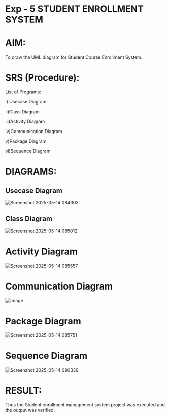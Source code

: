 
# Exp - 5 STUDENT ENROLLMENT SYSTEM

# AIM:

To draw the UML diagram for Student Course Enrollment System.

# SRS (Procedure):


List of Programs:

i) Usecase Diagram

ii)Class Diagram

iii)Activity Diagram

iv)Communication Diagram

v)Package Diagram

vi)Sequence Diagram

# DIAGRAMS:


## Usecase Diagram


![Screenshot 2025-05-14 084303](https://github.com/user-attachments/assets/0ecb2179-2693-484f-b5c0-9e3238588f3d)


## Class Diagram


![Screenshot 2025-05-14 085012](https://github.com/user-attachments/assets/7d21dd05-796d-46af-bb3d-d24a15e09c43)


# Activity Diagram

![Screenshot 2025-05-14 085557](https://github.com/user-attachments/assets/2baf80b5-f33c-4fef-9b63-9da4eb909829)


# Communication Diagram

![image](https://github.com/user-attachments/assets/b03c3c30-3861-4bcc-97fa-5b64b2db9062)


# Package Diagram

![Screenshot 2025-05-14 085751](https://github.com/user-attachments/assets/b64c21d1-60b6-4dba-bbe0-b985ad7c48a0)


# Sequence Diagram

![Screenshot 2025-05-14 090339](https://github.com/user-attachments/assets/0e7bf30c-36c4-4ea4-aec8-e76b549d3980)


# RESULT:

Thus the Student enrollment management system project was executed and the output was verified.
